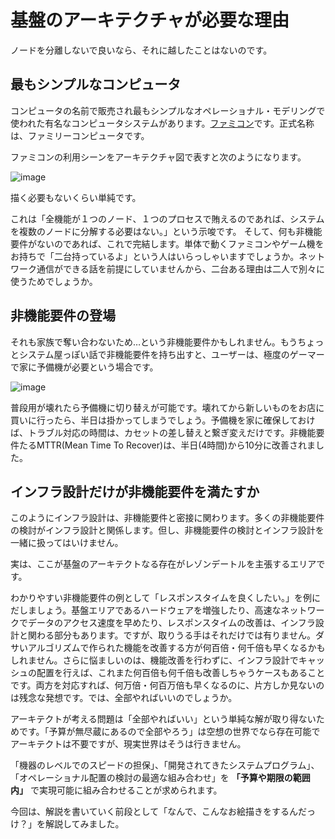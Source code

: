 # 基盤のアーキテクチャが必要な理由

ノードを分離しないで良いなら、それに越したことはないのです。

## 最もシンプルなコンピュータ

コンピュータの名前で販売され最もシンプルなオペレーショナル・モデリングで使われた有名なコンピュータシステムがあります。[ファミコン](https://ja.wikipedia.org/wiki/%E3%83%95%E3%82%A1%E3%83%9F%E3%83%AA%E3%83%BC%E3%82%B3%E3%83%B3%E3%83%94%E3%83%A5%E3%83%BC%E3%82%BF)です。正式名称は、ファミリーコンピュータです。

ファミコンの利用シーンをアーキテクチャ図で表すと次のようになります。

![image](https://user-images.githubusercontent.com/122523246/213143399-f427e45a-1361-464a-911f-07651b4ed15c.png)

描く必要もないくらい単純です。

これは「全機能が１つのノード、１つのプロセスで賄えるのであれば、システムを複数のノードに分解する必要はない。」という示唆です。
そして、何も非機能要件がないのであれば、これで完結します。単体で動くファミコンやゲーム機をお持ちで「二台持っているよ」という人はいらっしゃいますでしょうか。ネットワーク通信ができる話を前提にしていませんから、二台ある理由は二人で別々に使うためでしょうか。

## 非機能要件の登場

それも家族で奪い合わないため…という非機能要件かもしれません。もうちょっとシステム屋っぽい話で非機能要件を持ち出すと、ユーザーは、極度のゲーマーで家に予備機が必要という場合です。

![image](https://user-images.githubusercontent.com/122523246/213146039-26a2f3bd-d110-494b-b00e-f2ca5786305b.png)

普段用が壊れたら予備機に切り替えが可能です。壊れてから新しいものをお店に買いに行ったら、半日は掛かってしまうでしょう。予備機を家に確保しておけば、トラブル対応の時間は、カセットの差し替えと繋ぎ変えだけです。非機能要件たるMTTR(Mean Time To Recover)は、半日(4時間)から10分に改善されました。

## インフラ設計だけが非機能要件を満たすか

このようにインフラ設計は、非機能要件と密接に関わります。多くの非機能要件の検討がインフラ設計と関係します。但し、非機能要件の検討とインフラ設計を一緒に扱ってはいけません。

実は、ここが基盤のアーキテクトなる存在がレゾンデートルを主張するエリアです。

わかりやすい非機能要件の例として「レスポンスタイムを良くしたい。」を例にだしましょう。基盤エリアであるハードウェアを増強したり、高速なネットワークでデータのアクセス速度を早めたり、レスポンスタイムの改善は、インフラ設計と関わる部分もあります。ですが、取りうる手はそれだけでは有りません。ダサいアルゴリズムで作られた機能を改善する方が何百倍・何千倍も早くなるかもしれません。さらに悩ましいのは、機能改善を行わずに、インフラ設計でキャッシュの配置を行えば、これまた何百倍も何千倍も改善しちゃうケースもあることです。両方を対応すれば、何万倍・何百万倍も早くなるのに、片方しか見ないのは残念な発想です。では、全部やればいいのでしょうか。

アーキテクトが考える問題は「全部やればいい」という単純な解が取り得ないためです。「予算が無尽蔵にあるので全部やろう」は空想の世界でなら存在可能でアーキテクトは不要ですが、現実世界はそうは行きません。

「機器のレベルでのスピードの担保」、「開発されてきたシステムプログラム」、「オペレーショナル配置の検討の最適な組み合わせ」を **「予算や期限の範囲内」** で実現可能に組み合わせることが求められます。

今回は、解説を書いていく前段として「なんで、こんなお絵描きをするんだっけ？」を解説してみました。
